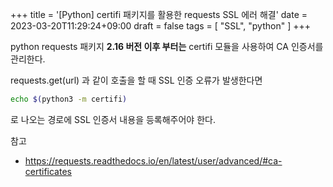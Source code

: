 +++
title = '[Python] certifi 패키지를 활용한 requests SSL 에러 해결'
date = 2023-03-20T11:29:24+09:00
draft = false
tags = [
    "SSL", "python"
]
+++

python requests 패키지 **2.16 버전 이후 부터는** certifi 모듈을 사용하여 CA 인증서를 관리한다.

requests.get(url) 과 같이 호출을 할 때 SSL 인증 오류가 발생한다면 
```bash
echo $(python3 -m certifi)
```
로 나오는 경로에 SSL 인증서 내용을 등록해주어야 한다.

참고
- https://requests.readthedocs.io/en/latest/user/advanced/#ca-certificates 